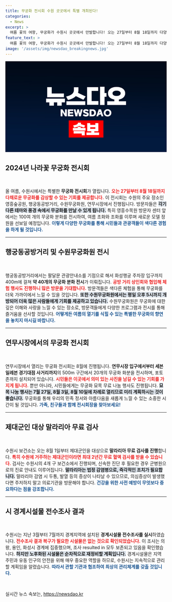 ```yaml
---
title: 무궁화 전시회 수원 곳곳에서 특별 개최된다!
categories:
  - News
excerpt: >
  여름 꽃의 여왕, 무궁화가 수원시 곳곳에서 만발합니다! 오는 27일부터 8월 18일까지 다양한 전시와 무료 묘목 나눔 행사로 시민들과 만나는 무궁화, 놓치지 마세요!
feature_text: >
  여름 꽃의 여왕, 무궁화가 수원시 곳곳에서 만발합니다! 오는 27일부터 8월 18일까지 다양한 전시와 무료 묘목 나눔 행사로 시민들과 만나는 무궁화, 놓치지 마세요!
image: '/assets/img/newsdao_breakingnews.jpg'
---
```


<p><img src="/assets/img/newsdao_breakingnews.jpg" alt="implanttips 속보" /></p>

<h2 data-ke-size="size26">2024년 나라꽃 무궁화 전시회</h2>

<p data-ke-size="size16">&nbsp;</p>

<p>올 여름, 수원시에서는 특별한 <b>무궁화 전시회</b>가 열립니다. <b><span style="color: #ee2323;">오는 27일부터 8월 18일까지 다채로운 무궁화를 감상할 수 있는 기회를 제공합니다.</span></b> 이 전시회는 수원의 주요 장소인 영흥숲공원, 행궁동공방거리, 수원무궁화원, 연무시장에서 진행됩니다. 방문자들은 <b><span style="background-color: #21538527;">각기 다른 테마와 풍경 속에서 무궁화를 만날 수 있게 됩니다.</span></b> 특히 영흥수목원 방문자 센터 앞에서는 100여 개의 무궁화 분화를 전시하여, 여름 초화와 조화를 이루며 새로운 모델 정원을 선보일 예정입니다. <b><span style="color: #1a5490;">이렇게 다양한 무궁화를 통해 시민들과 관광객들이 색다른 경험을 하게 될 것입니다.</span></b></p>

<hr />

<h2 data-ke-size="size26">행궁동공방거리 및 수원무궁화원 전시</h2>

<p data-ke-size="size16">&nbsp;</p>

<p>행궁동공방거리에서는 팔달문 관광안내소를 기점으로 해서 화성행궁 주차장 입구까지 400m에 걸쳐 <b>약 40개의 무궁화 분화 전시</b>가 이뤄집니다. <b><span style="color: #ee2323;">공방 거리 상인회와 협업해 체험 행사도 진행하니 많은 방문을 기대합니다.</span></b> 방문객들은 색다른 체험을 통해 무궁화를 더욱 가까이에서 느낄 수 있을 것입니다. <b><span style="background-color: #21538527;">또한 수원무궁화원에서는 평일 오후 5시까지 개방되어 더욱 많은 사람들에게 기회를 제공하고 있습니다.</span></b> 수원무궁화원은 무궁화에 대한 깊은 이해와 사랑을 느낄 수 있는 장소로, 방문객들에게 다양한 프로그램과 전시를 통해 즐거움을 선사할 것입니다. <b><span style="color: #1a5490;">어떻게든 여름의 열기를 식힐 수 있는 특별한 무궁화의 향연을 놓치지 마시길 바랍니다.</span></b></p>

<hr />

<h2 data-ke-size="size26">연무시장에서의 무궁화 전시회</h2>

<p data-ke-size="size16">&nbsp;</p>

<p>연무시장에서 열리는 무궁화 전시회는 8월에 진행됩니다. <b>연무시장 입구에서부터 세븐일레븐 경기대점 사거리까지</b>의 500m 구간에서 20개의 무궁화 화분을 전시하며, 포토존까지 설치되어 있습니다. <b><span style="color: #ee2323;">시민들은 이곳에서 의미 있는 사진을 남길 수 있는 기회를 가지게 됩니다.</span></b> 뿐만 아니라, 시민들에게는 무궁화 묘목 무료 나눔 행사도 진행됩니다. <b><span style="background-color: #21538527;">묘목 나눔 행사는 7월 27일, 8월 3일, 8월 10일에 차례로 열리므로 미리 계획하시는 것이 좋습니다.</span></b> 무궁화를 통해 우리의 민족 정서와 아름다움을 새롭게 느낄 수 있는 소중한 시간이 될 것입니다. <b><span style="color: #1a5490;">가족, 친구들과 함께 전시회장을 찾아보세요!</span></b></p>

<hr />

<h2 data-ke-size="size26">제대군인 대상 말라리아 무료 검사</h2>

<p data-ke-size="size16">&nbsp;</p>

<p>수원시 보건소는 오는 8월 1일부터 제대군인을 대상으로 <b>말라리아 무료 검사를 진행</b>합니다. <b><span style="color: #ee2323;">특히 수원에 거주하는 제대군인이라면 최대 2년간 무료 혈액 검사를 받을 수 있습니다.</span></b> 검사는 수원시의 4개 구 보건소에서 진행되며, 신속한 진단 후 필요한 경우 군병원으로의 진료 안내도 이루어집니다. <b><span style="background-color: #21538527;">말라리아는 법정 감염병으로, 즉각적인 조치가 필요합니다.</span></b> 말라리아 감염 시 두통, 발열 등의 증상이 나타날 수 있으므로, 의심증상이 발생했다면 주저하지 말고 의료기관을 방문해야 합니다. <b><span style="color: #1a5490;">건강을 위한 사전 예방이 무엇보다 중요하다는 점을 강조합니다.</span></b></p>

<hr />

<h2 data-ke-size="size26">시 경계시설물 전수조사 결과</h2>

<p data-ke-size="size16">&nbsp;</p>

<p>수원시는 지난 3월부터 7월까지 경계지역에 설치된 <b>경계시설물 전수조사를 실시</b>하였습니다. <b><span style="color: #ee2323;">전수조사 결과 복구가 필요한 시설물은 없는 것으로 확인되었습니다.</span></b> 이 조사는 의왕, 용인, 화성시 경계에 집중했으며, 조사 resulted in 모두 보존되고 있음을 확인했습니다. <b><span style="background-color: #21538527;">하지만 노후화된 시설물은 순차적으로 재정비할 계획입니다.</span></b> 경계시설물은 지역 주민과 유동 인구의 안전을 위해 매우 중요한 역할을 하므로, 수원시는 지속적으로 관리할 계획임을 알렸습니다. <b><span style="color: #1a5490;">따라서 관할 기관과 협조하여 최상의 관리체계를 갖출 것입니다.</span></b></p>

<p data-ke-size="size16">&nbsp;</p>
실시간 뉴스 속보는, <a href="https://newsdao.kr" rel="dofollow">https://newsdao.kr</a>


